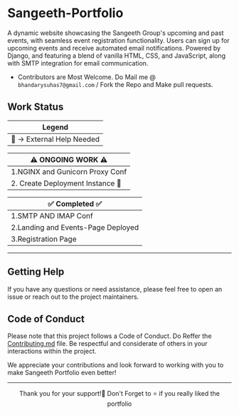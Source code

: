 # Sangeeth-Portfolio
A dynamic website showcasing the Sangeeth Group's upcoming and past events, with seamless event registration functionality. Users can sign up for upcoming events and receive automated email notifications. Powered by Django, and featuring a blend of vanilla HTML, CSS, and JavaScript, along with SMTP integration for email communication.

- Contributors are Most Welcome. Do Mail me @ `bhandarysuhas7@gmail.com` / Fork the Repo and Make pull requests.

## Work Status


|       Legend       |
|-----------------------|
|🔑 -> External Help Needed|

    
|⚠️ ONGOING WORK ⚠️ |
|----------------------|
| 1.NGINX and Gunicorn Proxy Conf|
|2. Create Deployment Instance 🔑|

|✅    Completed   ✅ |
|----------------------|
|  1.SMTP AND IMAP Conf   |
|  2.Landing and Events-Page Deployed |
|3.Registration Page |
------------------------



## Getting Help
If you have any questions or need assistance, please feel free to open an issue or reach out to the project maintainers.

## Code of Conduct
Please note that this project follows a Code of Conduct. Do Reffer the [Contributing.md](https://github.com/kinderasteroid/Sangeeth-Portfolio/blob/main/CONTRIBUTING.md) file.
Be respectful and considerate of others in your interactions within the project.

We appreciate your contributions and look forward to working with you to make Sangeeth Portfolio even better!

<hr>

<div align="center">
  Thank you for your support!💓
Don't Forget to ⭐ if you really liked the portfolio </div>
